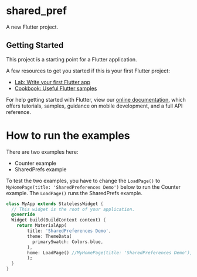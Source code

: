 # shared_pref

A new Flutter project.

## Getting Started

This project is a starting point for a Flutter application.

A few resources to get you started if this is your first Flutter project:

- [Lab: Write your first Flutter app](https://flutter.dev/docs/get-started/codelab)
- [Cookbook: Useful Flutter samples](https://flutter.dev/docs/cookbook)

For help getting started with Flutter, view our
[online documentation](https://flutter.dev/docs), which offers tutorials,
samples, guidance on mobile development, and a full API reference.

# How to run the examples

There are two examples here:

- Counter example
- SharedPrefs example

To test the two examples, you have to change the `LoadPage()` to `MyHomePage(title: 'SharedPreferences Demo')` below to run the Counter example. The `LoadPage()` runs the SharedPrefs example.

```dart
class MyApp extends StatelessWidget {
  // This widget is the root of your application.
  @override
  Widget build(BuildContext context) {
    return MaterialApp(
        title: 'SharedPreferences Demo',
        theme: ThemeData(
          primarySwatch: Colors.blue,
        ),
        home: LoadPage() //MyHomePage(title: 'SharedPreferences Demo'),
        );
  }
}
```
